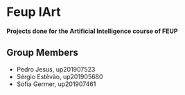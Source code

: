 # Feup IArt

**Projects done for the Artificial Intelligence course of FEUP**

## Group Members

- Pedro Jesus, up201907523
- Sérgio Estêvão, up201905680
- Sofia Germer, up201907461
